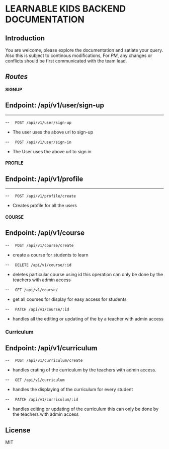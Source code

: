 # LEARNABLE KIDS BACKEND DOCUMENTATION


## Introduction

You are welcome, please explore the documentation and satiate your query. Also this is subject to continous modifications, For *PM*, any changes or conflicts should be first communicated with the team lead. 

## _Routes_

#### SIGNUP

## Endpoint: /api/v1/user/sign-up

---

--
`   POST /api/v1/user/sign-up
  `

- The user uses the above url to sign-up



--
`   POST /api/v1/user/sign-in
  `

- The User uses the above url to sign in 

#### PROFILE

## Endpoint: /api/v1/profile

---


--
`   POST /api/v1/profile/create
  `

- Creates profile for all the users




#### COURSE
## Endpoint: /api/v1/course


--
`   POST /api/v1/course/create
  `

- create a course for students to learn

--
`   DELETE /api/v1/course/:id
  `

- deletes particular course using id this operation can only be done by the teachers with admin access

--
`   GET /api/v1/course/
  `

- get all courses for display for easy access for students

--
`   PATCH /api/v1/course/:id
  `
- handles all the editing or updating of the by a teacher with admin access




### Curriculum
## Endpoint: /api/v1/curriculum

--
`   POST /api/v1/curriculum/create
  `

- handles crating of the curriculum by the teachers with admin access.

--
`   GET /api/v1/curriculum
  `
- handles the displaying of the curriculum for every student

--
`   PATCH /api/v1/curriculum/:id
  `
- handles editing or updating of the curriculum this can only be done by the teachers with admin access 



## License

MIT